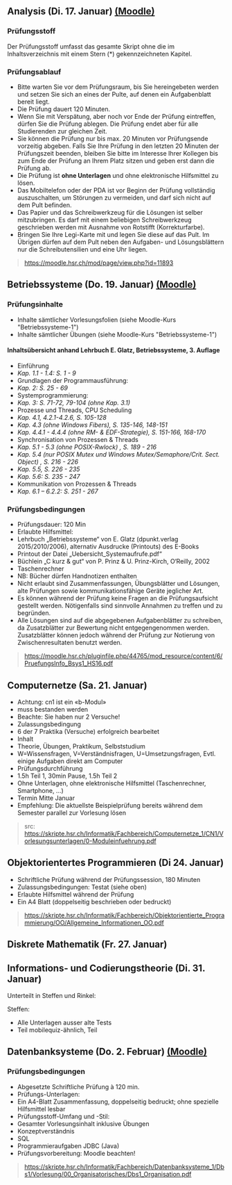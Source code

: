 ## Analysis (Di. 17. Januar) [(Moodle)](https://moodle.hsr.ch/course/view.php?id=406)

### Prüfungsstoff

Der Prüfungsstoff umfasst das gesamte Skript ohne die im Inhaltsverzeichnis mit einem Stern (*) gekennzeichneten Kapitel.

### Prüfungsablauf

- Bitte warten Sie vor dem Prüfungsraum, bis Sie hereingebeten werden und setzen Sie sich an eines der Pulte, auf denen ein Aufgabenblatt bereit liegt.
- Die Prüfung dauert 120 Minuten.
- Wenn Sie mit Verspätung, aber noch vor Ende der Prüfung eintreffen, dürfen Sie die Prüfung ablegen. Die Prüfung endet aber für alle Studierenden zur gleichen Zeit.
- Sie können die Prüfung nur bis max. 20 Minuten vor Prüfungsende vorzeitig abgeben. Falls Sie Ihre Prüfung in den letzten 20 Minuten der Prüfungszeit beenden, bleiben Sie bitte im Interesse Ihrer Kollegen bis zum Ende der Prüfung an Ihrem Platz sitzen und geben erst dann die Prüfung ab.
- Die Prüfung ist __ohne Unterlagen__ und ohne elektronische Hilfsmittel zu lösen.
- Das Mobiltelefon oder der PDA ist vor Beginn der Prüfung vollständig auszuschalten, um Störungen zu vermeiden, und darf sich nicht auf dem Pult befinden.
- Das Papier und das Schreibwerkzeug für die Lösungen ist selber mitzubringen. Es darf mit einem beliebigen Schreibwerkzeug geschrieben werden mit Ausnahme von Rotstifft (Korrekturfarbe).
- Bringen Sie Ihre Legi-Karte mit und legen Sie diese auf das Pult. Im Übrigen dürfen auf dem Pult neben den Aufgaben- und Lösungsblättern nur die Schreibutensilien und eine Uhr liegen.

> https://moodle.hsr.ch/mod/page/view.php?id=11893

## Betriebssysteme (Do. 19. Januar) [(Moodle)](https://moodle.hsr.ch/course/view.php?id=690)

### Prüfungsinhalte

- Inhalte sämtlicher Vorlesungsfolien (siehe Moodle-Kurs "Betriebssysteme-1")
- Inhalte sämtlicher Übungen (siehe Moodle-Kurs "Betriebssysteme-1")

#### Inhaltsübersicht anhand Lehrbuch E. Glatz, Betriebssysteme, 3. Auflage

- Einführung
 - _Kap. 1.1 - 1.4: S. 1 - 9_
- Grundlagen der Programmausführung:
 - _Kap. 2: S. 25 - 69_
- Systemprogrammierung:
 - _Kap. 3: S. 71-72, 79-104 (ohne Kap. 3.1)_
- Prozesse und Threads, CPU Scheduling
 - _Kap. 4.1, 4.2.1-4.2.6, S. 105-128_
 - _Kap. 4.3 (ohne Windows Fibers), S. 135-146, 148-151_
 - _Kap. 4.4.1 - 4.4.4 (ohne RM- & EDF-Strategie), S. 151-166, 168-170_
- Synchronisation von Prozessen & Threads
 - _Kap. 5.1 - 5.3 (ohne POSIX-Rwlock) , S. 189 - 216_
 - _Kap. 5.4 (nur POSIX Mutex und Windows Mutex/Semaphore/Crit. Sect. Object) , S. 216 - 226_
 - _Kap. 5.5, S. 226 - 235_
 - _Kap. 5.6: S. 235 - 247_
- Kommunikation von Prozessen & Threads
 - _Kap. 6.1 – 6.2.2: S. 251 - 267_

### Prüfungsbedingungen

- Prüfungsdauer: 120 Min
- Erlaubte Hilfsmittel:
 - Lehrbuch „Betriebssysteme“ von E. Glatz (dpunkt.verlag 2015/2010/2006), alternativ Ausdrucke (Printouts) des E-Books
 - Printout der Datei „Uebersicht_Systemaufrufe.pdf“
 - Büchlein „C kurz & gut“ von P. Prinz & U. Prinz-Kirch, O‘Reilly, 2002
 - Taschenrechner
- NB: Bücher dürfen Handnotizen enthalten
- Nicht erlaubt sind Zusammenfassungen, Übungsblätter und Lösungen, alte Prüfungen sowie kommunikationsfähige Geräte jeglicher Art.
- Es können während der Prüfung keine Fragen an die Prüfungsaufsicht gestellt werden. Nötigenfalls sind sinnvolle Annahmen zu treffen und zu begründen.
- Alle Lösungen sind auf die abgegebenen Aufgabenblätter zu schreiben, da Zusatzblätter zur Bewertung nicht entgegengenommen werden. Zusatzblätter können jedoch während der Prüfung zur Notierung von Zwischenresultaten benutzt werden. 

> https://moodle.hsr.ch/pluginfile.php/44765/mod_resource/content/6/PruefungsInfo_Bsys1_HS16.pdf

## Computernetze (Sa. 21. Januar)

- Achtung: cn1 ist ein «b-Modul»
 - muss bestanden werden
 - Beachte: Sie haben nur 2 Versuche!
- Zulassungsbedingung
 - 6 der 7 Praktika (Versuche) erfolgreich bearbeitet
- Inhalt
 - Theorie, Übungen, Praktikum, Selbststudium
 - W=Wissensfragen, V=Verständnisfragen, U=Umsetzungsfragen, Evtl. einige Aufgaben direkt am Computer
- Prüfungsdurchführung
 - 1.5h Teil 1, 30min Pause, 1.5h Teil 2
 - Ohne Unterlagen, ohne elektronische Hilfsmittel (Taschenrechner, Smartphone, …)
 - Termin Mitte Januar
- Empfehlung: Die aktuellste Beispielprüfung bereits während dem Semester parallel zur Vorlesung lösen

> src: https://skripte.hsr.ch/Informatik/Fachbereich/Computernetze_1/CN1/Vorlesungsunterlagen/0-Moduleinfuehrung.pdf

## Objektorientertes Programmieren (Di 24. Januar)

- Schriftliche Prüfung während der Prüfungssession, 180 Minuten
- Zulassungsbedingungen: Testat (siehe oben)
- Erlaubte Hilfsmittel während der Prüfung
 - Ein A4 Blatt (doppelseitig beschrieben oder bedruckt)

> https://skripte.hsr.ch/Informatik/Fachbereich/Objektorientierte_Programmierung/OO/Allgemeine_Informationen_OO.pdf

## Diskrete Mathematik (Fr. 27. Januar)



## Informations- und Codierungstheorie (Di. 31. Januar)

Unterteilt in Steffen und Rinkel:

Steffen:

- Alle Unterlagen ausser alte Tests
- Teil mobilequiz-ähnlich, Teil 

## Datenbanksysteme (Do. 2. Februar) [(Moodle)](https://moodle.hsr.ch/course/view.php?id=590)

### Prüfungsbedingungen

- Abgesetzte Schriftliche Prüfung à 120 min.
- Prüfungs-Unterlagen:
 - Ein A4-Blatt Zusammenfassung, doppelseitig bedruckt; ohne spezielle Hilfsmittel lesbar
- Prüfungsstoff-Umfang und -Stil:
 - Gesamter Vorlesungsinhalt inklusive Übungen
 - Konzeptverständnis
 - SQL
 - Programmieraufgaben JDBC (Java)
- Prüfungsvorbereitung: Moodle beachten!

> https://skripte.hsr.ch/Informatik/Fachbereich/Datenbanksysteme_1/Dbs1/Vorlesung/00_Organisatorisches/Dbs1_Organisation.pdf
